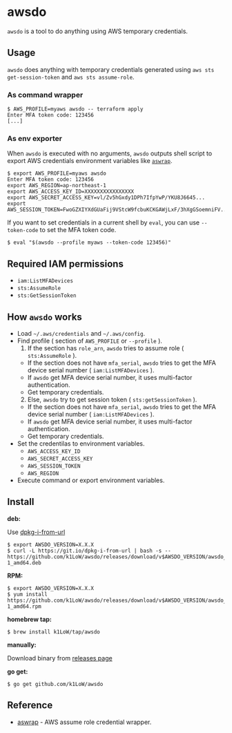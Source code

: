 # awsdo

`awsdo` is a tool to do anything using AWS temporary credentials.

## Usage

`awsdo` does anything with temporary credentials generated using `aws sts get-session-token` and `aws sts assume-role`.

### As command wrapper

``` console
$ AWS_PROFILE=myaws awsdo -- terraform apply
Enter MFA token code: 123456
[...]
```

### As env exporter

When `awsdo` is executed with no arguments, `awsdo` outputs shell script to export AWS credentials environment variables like [`aswrap`](https://github.com/fujiwara/aswrap).

``` console
$ export AWS_PROFILE=myaws awsdo
Enter MFA token code: 123456
export AWS_REGION=ap-northeast-1
export AWS_ACCESS_KEY_ID=XXXXXXXXXXXXXXXX
export AWS_SECRET_ACCESS_KEY=vl/Zv5hGxdy1DPh7IfpYwP/YKU8J6645...
export AWS_SESSION_TOKEN=FwoGZXIYXdGUaFij9VStcW9fcbuKCKGAWjLxF/3hXgGSoemniFV...
```

If you want to set credentials in a current shell by `eval`, you can use `--token-code` to set the MFA token code.

``` console
$ eval "$(awsdo --profile myaws --token-code 123456)"
```

## Required IAM permissions

- `iam:ListMFADevices`
- `sts:AssumeRole`
- `sts:GetSessionToken`

## How `awsdo` works

- Load `~/.aws/credentials` and `~/.aws/config`.
- Find profile ( section of `AWS_PROFILE` or `--profile` ).
  1. If the section has `role_arn`, `awsdo` tries to assume role ( `sts:AssumeRole` ).
    - If the section does not have `mfa_serial`, `awsdo` tries to get the MFA device serial number ( `iam:ListMFADevices` ).
    - If `awsdo` get MFA device serial number, it uses multi-factor authentication.
    - Get temporary credentials.
  2. Else, `awsdo` try to get session token ( `sts:getSessionToken` ).
    - If the section does not have `mfa_serial`, `awsdo` tries to get the MFA device serial number ( `iam:ListMFADevices` ).
    - If `awsdo` get MFA device serial number, it uses multi-factor authentication.
    - Get temporary credentials.
- Set the credentilas to environment variables.
    - `AWS_ACCESS_KEY_ID`
    - `AWS_SECRET_ACCESS_KEY`
    - `AWS_SESSION_TOKEN`
    - `AWS_REGION`
- Execute command or export environment variables.

## Install

**deb:**

Use [dpkg-i-from-url](https://github.com/k1LoW/dpkg-i-from-url)

``` console
$ export AWSDO_VERSION=X.X.X
$ curl -L https://git.io/dpkg-i-from-url | bash -s -- https://github.com/k1LoW/awsdo/releases/download/v$AWSDO_VERSION/awsdo_$AWSDO_VERSION-1_amd64.deb
```

**RPM:**

``` console
$ export AWSDO_VERSION=X.X.X
$ yum install https://github.com/k1LoW/awsdo/releases/download/v$AWSDO_VERSION/awsdo_$AWSDO_VERSION-1_amd64.rpm
```

**homebrew tap:**

```console
$ brew install k1LoW/tap/awsdo
```

**manually:**

Download binary from [releases page](https://github.com/k1LoW/awsdo/releases)

**go get:**

```console
$ go get github.com/k1LoW/awsdo
```

## Reference

- [aswrap](https://github.com/fujiwara/aswrap) - AWS assume role credential wrapper.
